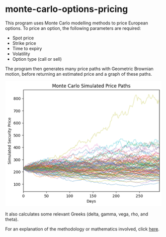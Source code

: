 # monte-carlo-options-pricing
This program uses Monte Carlo modelling methods to price European options. To price an option, the 
following parameters are required:
- Spot price
- Strike price
- Time to expiry
- Volatility
- Option type (call or sell)

The program then generates many price paths with Geometric Brownian motion, before returning an estimated price and a graph of these paths.

![Graph of many simulated price paths over time](/graph.png)

It also calculates some relevant Greeks (delta, gamma, vega, rho, and theta).

For an explanation of the methodology or mathematics involved, click [here](definitions.md).